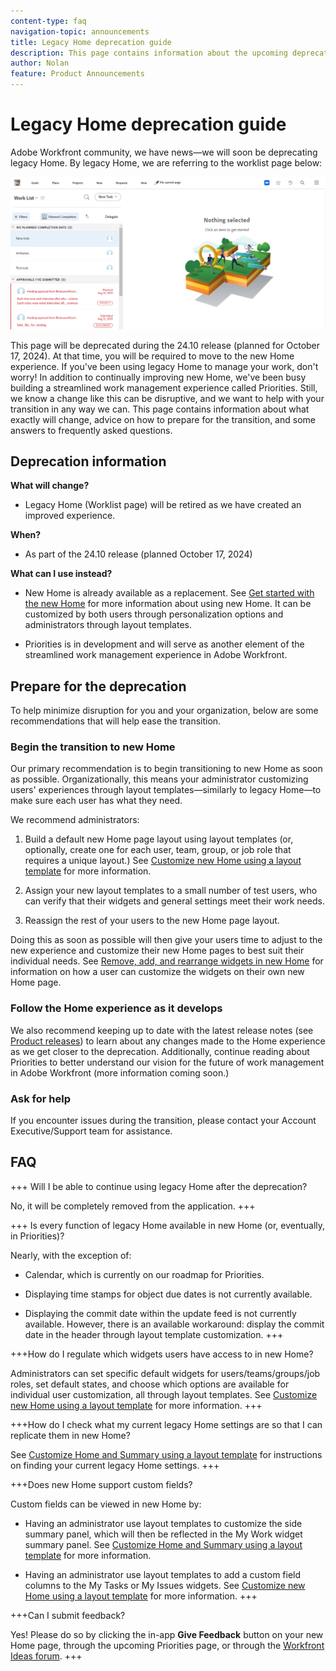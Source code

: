 ```yaml
---
content-type: faq
navigation-topic: announcements
title: Legacy Home deprecation guide
description: This page contains information about the upcoming deprecation of legacy Home.
author: Nolan
feature: Product Announcements
---
```

# Legacy Home deprecation guide

Adobe Workfront community, we have news—we will soon be deprecating legacy Home. By legacy Home, we are referring to the worklist page below:

![](assets/legacy-home-worklist-view.png)
 
This page will be deprecated during the 24.10 release (planned for October 17, 2024). At that time, you will be required to move to the new Home experience. If you've been using legacy Home to manage your work, don't worry! In addition to continually improving new Home, we've been busy building a streamlined work management experience called Priorities. 
Still, we know a change like this can be disruptive, and we want to help with your transition in any way we can. This page contains information about what exactly will change, advice on how to prepare for the transition, and some answers to frequently asked questions.

## Deprecation information

**What will change?**

* Legacy Home (Worklist page) will be retired as we have created an improved experience.

**When?**

* As part of the 24.10 release (planned October 17, 2024)

**What can I use instead?**

* New Home is already available as a replacement. See [Get started with the new Home](/help/quicksilver/workfront-basics/using-home/new-home/get-started-with-new-home.md) for more information about using new Home. It can be customized by both users through personalization options and administrators through layout templates. 

* Priorities is in development and will serve as another element of the streamlined work management experience in Adobe Workfront.

## Prepare for the deprecation

To help minimize disruption for you and your organization, below are some recommendations that will help ease the transition.

### Begin the transition to new Home

Our primary recommendation is to begin transitioning to new Home as soon as possible. Organizationally, this means your administrator customizing users' experiences through layout templates—similarly to legacy Home—to make sure each user has what they need. 

We recommend administrators:

1. Build a default new Home page layout using layout templates (or, optionally, create one for each user, team, group, or job role that requires a unique layout.) See [Customize new Home using a layout template](/help/quicksilver/administration-and-setup/customize-workfront/use-layout-templates/customize-new-home-layout-template.md) for more information.

1. Assign your new layout templates to a small number of test users, who can verify that their widgets and general settings meet their work needs.

1. Reassign the rest of your users to the new Home page layout.

Doing this as soon as possible will then give your users time to adjust to the new experience and customize their new Home pages to best suit their individual needs. See [Remove, add, and rearrange widgets in new Home](/help/quicksilver/workfront-basics/using-home/new-home/add-edit-remove-widgets-in-new-home.md) for information on how a user can customize the widgets on their own new Home page.

### Follow the Home experience as it develops

We also recommend keeping up to date with the latest release notes (see [Product releases](/help/quicksilver/product-announcements/product-releases/product-releases.md)) to learn about any changes made to the Home experience as we get closer to the deprecation. Additionally, continue reading about Priorities to better understand our vision for the future of work management in Adobe Workfront (more information coming soon.)

### Ask for help

If you encounter issues during the transition, please contact your Account Executive/Support team for assistance.

## FAQ

+++ Will I be able to continue using legacy Home after the deprecation?

No, it will be completely removed from the application.
+++

+++ Is every function of legacy Home available in new Home (or, eventually, in Priorities)?

Nearly, with the exception of:

* Calendar, which is currently on our roadmap for Priorities.

* Displaying time stamps for object due dates is not currently available.

* Displaying the commit date within the update feed is not currently available. However, there is an available workaround: display the commit date in the header through layout template customization.
+++

+++How do I regulate which widgets users have access to in new Home?

Administrators can set specific default widgets for users/teams/groups/job roles, set default states, and choose which options are available for individual user customization, all through layout templates. See [Customize new Home using a layout template](/help/quicksilver/administration-and-setup/customize-workfront/use-layout-templates/customize-new-home-layout-template.md) for more information.
+++

+++How do I check what my current legacy Home settings are so that I can replicate them in new Home?

See [Customize Home and Summary using a layout template](/help/quicksilver/administration-and-setup/customize-workfront/use-layout-templates/customize-home-summary-layout-template.md) for instructions on finding your current legacy Home settings.
+++

+++Does new Home support custom fields?

Custom fields can be viewed in new Home by:

* Having an administrator use layout templates to customize the side summary panel, which will then be reflected in the My Work widget summary panel. See [Customize Home and Summary using a layout template](/help/quicksilver/administration-and-setup/customize-workfront/use-layout-templates/customize-home-summary-layout-template.md) for more information.

* Having an administrator use layout templates to add a custom field columns to the My Tasks or My Issues widgets. See [Customize new Home using a layout template](/help/quicksilver/administration-and-setup/customize-workfront/use-layout-templates/customize-new-home-layout-template.md) for more information.
+++

+++Can I submit feedback?

Yes! Please do so by clicking the in-app **Give Feedback** button on your new Home page, through the upcoming Priorities page, or through the [Workfront Ideas forum](https://experienceleaguecommunities.adobe.com/t5/workfront-ideas/idb-p/workfront-ideas).
+++
